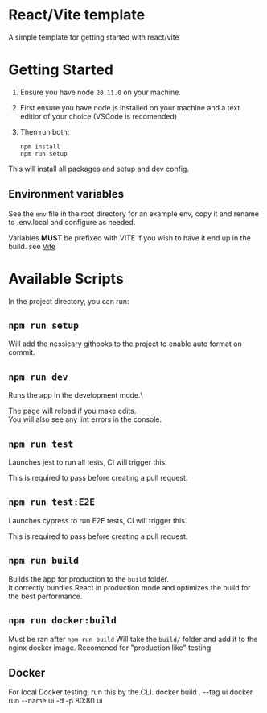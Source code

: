 # React/Vite template

A simple template for getting started with react/vite

# Getting Started

1.  Ensure you have node `20.11.0` on your machine.
2.  First ensure you have node.js installed on your machine and a text editior of your choice (VSCode is recomended)
3.  Then run both:

        npm install
        npm run setup

This will install all packages and setup and dev config.

## Environment variables

See the `env` file in the root directory for
an example env, copy it and rename to .env.local and configure as needed.

Variables **MUST** be prefixed with VITE if you wish to have it end up in the
build. see [Vite](https://vitejs.dev/guide/env-and-mode)

# Available Scripts

In the project directory, you can run:

## `npm run setup`

Will add the nessicary githooks to the project
to enable auto format on commit.

## `npm run dev`

Runs the app in the development mode.\

The page will reload if you make edits.\
You will also see any lint errors in the console.

## `npm run test`

Launches jest to run all tests, CI will trigger this.

This is required to pass before creating a pull request.

## `npm run test:E2E`

Launches cypress to run E2E tests, CI will trigger this.

This is required to pass before creating a pull request.

## `npm run build`

Builds the app for production to the `build` folder.\
It correctly bundles React in production mode and optimizes the build for the best performance.

## `npm run docker:build`

Must be ran after `npm run build`
Will take the `build/` folder and add it to the nginx docker image.
Recomened for "production like" testing.

## Docker

For local Docker testing, run this by the CLI.
docker build . --tag ui
docker run --name ui -d -p 80:80 ui
